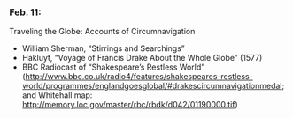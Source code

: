 ### Feb. 11:

Traveling the Globe: Accounts of Circumnavigation

- William Sherman, “Stirrings and Searchings”
- Hakluyt, “Voyage of Francis Drake About the Whole Globe” (1577)
- BBC Radiocast of “Shakespeare’s Restless World” (http://www.bbc.co.uk/radio4/features/shakespeares-restless-world/programmes/englandgoesglobal/#drakescircumnavigationmedal; and
Whitehall map: http://memory.loc.gov/master/rbc/rbdk/d042/01190000.tif)
